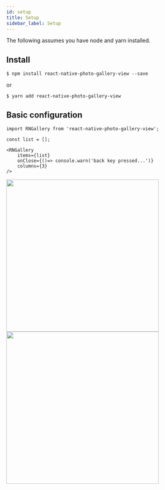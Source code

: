 ```yaml
---
id: setup
title: Setup
sidebar_label: Setup
---
```


The following assumes you have node and yarn installed.

## Install
```
$ npm install react-native-photo-gallery-view --save
```

or

```
$ yarn add react-native-photo-gallery-view
```

## Basic configuration

```
import RNGallery from 'react-native-photo-gallery-view';

const list = [];

<RNGallery
	items={list}
	onClose={()=> console.warn('back key pressed...')}
	columns={3}
/>
```

<div class="img-container">
<img src="../img/ios_main.png" height="400"> <img src="../img/android_main.png" height="400">
</div>
